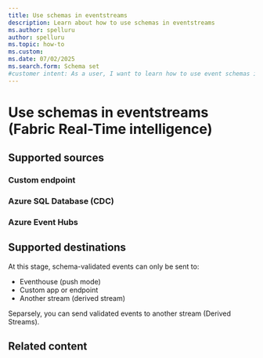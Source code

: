 ```yaml
---
title: Use schemas in eventstreams
description: Learn about how to use schemas in eventstreams
ms.author: spelluru
author: spelluru
ms.topic: how-to
ms.custom:
ms.date: 07/02/2025
ms.search.form: Schema set
#customer intent: As a user, I want to learn how to use event schemas in eventstreams in Real-Time Intelligence.
---
```


# Use schemas in eventstreams (Fabric Real-Time intelligence)

## Supported sources

### Custom endpoint

### Azure SQL Database (CDC)

### Azure Event Hubs

## Supported destinations
At this stage, schema-validated events can only be sent to: 

- Eventhouse (push mode) 
- Custom app or endpoint
- Another stream (derived stream)

Separsely, you can send validated events to another stream (Derived Streams). 


## Related content

